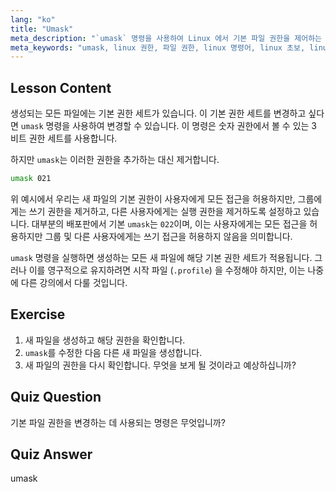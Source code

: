 ```yaml
---
lang: "ko"
title: "Umask"
meta_description: "`umask` 명령을 사용하여 Linux 에서 기본 파일 권한을 제어하는 방법을 배웁니다. 숫자 권한을 이해하고 새 파일 접근을 쉽게 관리하세요."
meta_keywords: "umask, linux 권한, 파일 권한, linux 명령어, linux 초보, linux 튜토리얼, 기본 권한"
---
```


## Lesson Content

생성되는 모든 파일에는 기본 권한 세트가 있습니다. 이 기본 권한 세트를 변경하고 싶다면 `umask` 명령을 사용하여 변경할 수 있습니다. 이 명령은 숫자 권한에서 볼 수 있는 3 비트 권한 세트를 사용합니다.

하지만 `umask`는 이러한 권한을 추가하는 대신 제거합니다.

```bash
umask 021
```

위 예시에서 우리는 새 파일의 기본 권한이 사용자에게 모든 접근을 허용하지만, 그룹에게는 쓰기 권한을 제거하고, 다른 사용자에게는 실행 권한을 제거하도록 설정하고 있습니다. 대부분의 배포판에서 기본 `umask`는 `022`이며, 이는 사용자에게는 모든 접근을 허용하지만 그룹 및 다른 사용자에게는 쓰기 접근을 허용하지 않음을 의미합니다.

`umask` 명령을 실행하면 생성하는 모든 새 파일에 해당 기본 권한 세트가 적용됩니다. 그러나 이를 영구적으로 유지하려면 시작 파일 (`.profile`) 을 수정해야 하지만, 이는 나중에 다른 강의에서 다룰 것입니다.

## Exercise

1. 새 파일을 생성하고 해당 권한을 확인합니다.
2. `umask`를 수정한 다음 다른 새 파일을 생성합니다.
3. 새 파일의 권한을 다시 확인합니다. 무엇을 보게 될 것이라고 예상하십니까?

## Quiz Question

기본 파일 권한을 변경하는 데 사용되는 명령은 무엇입니까?

## Quiz Answer

umask
